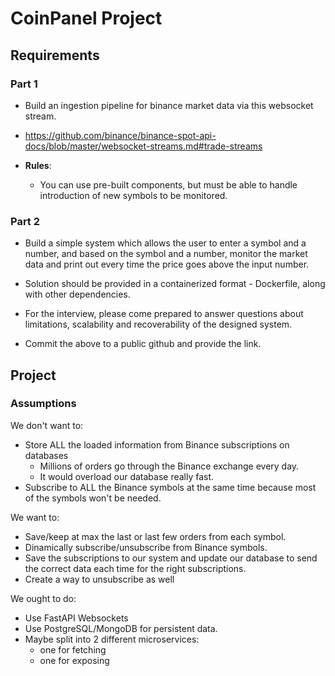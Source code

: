 # CoinPanel Project

## Requirements

### Part 1

- Build an ingestion pipeline for binance market data via this websocket stream.
- https://github.com/binance/binance-spot-api-docs/blob/master/websocket-streams.md#trade-streams

- **Rules**:
  - You can use pre-built components, but must be able to handle
    introduction of new symbols to be monitored.

### Part 2

- Build a simple system which allows the user to enter a symbol and a
number, and based on the symbol and a number, monitor the market data
and print out every time the price goes above the input number.

- Solution should be provided in a containerized format - Dockerfile, along with other dependencies.
- For the interview, please come prepared to answer questions about
limitations, scalability and recoverability of the designed system.

- Commit the above to a public github and provide the link.

## Project

### Assumptions

We don't want to:

- Store ALL the loaded information from Binance subscriptions on databases
  - Millions of orders go through the Binance exchange every day.
  - It would overload our database really fast.
- Subscribe to ALL the Binance symbols at the same time because most of the symbols won't be needed.

We want to:

- Save/keep at max the last or last few orders from each symbol.
- Dinamically subscribe/unsubscribe from Binance symbols.
- Save the subscriptions to our system and update our database to send the correct data each time for the right subscriptions.
- Create a way to unsubscribe as well

We ought to do:

- Use FastAPI Websockets
- Use PostgreSQL/MongoDB for persistent data.
- Maybe split into 2 different microservices:
  - one for fetching
  - one for exposing

